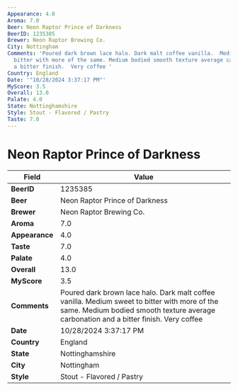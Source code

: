 ```yaml
---
Appearance: 4.0
Aroma: 7.0
Beer: Neon Raptor Prince of Darkness
BeerID: 1235385
Brewer: Neon Raptor Brewing Co.
City: Nottingham
Comments: 'Poured dark brown lace halo. Dark malt coffee vanilla.  Medium sweet to
  bitter with more of the same. Medium bodied smooth texture average carbonation and
  a bitter finish.  Very coffee '
Country: England
Date: '"10/28/2024 3:37:17 PM"'
MyScore: 3.5
Overall: 13.0
Palate: 4.0
State: Nottinghamshire
Style: Stout - Flavored / Pastry
Taste: 7.0
---
```


# Neon Raptor Prince of Darkness

| Field         | Value |
|---------------|-------|
| **BeerID** | 1235385 |
| **Beer** | Neon Raptor Prince of Darkness |
| **Brewer** | Neon Raptor Brewing Co. |
| **Aroma** | 7.0 |
| **Appearance** | 4.0 |
| **Taste** | 7.0 |
| **Palate** | 4.0 |
| **Overall** | 13.0 |
| **MyScore** | 3.5 |
| **Comments** | Poured dark brown lace halo. Dark malt coffee vanilla.  Medium sweet to bitter with more of the same. Medium bodied smooth texture average carbonation and a bitter finish.  Very coffee  |
| **Date** | 10/28/2024 3:37:17 PM |
| **Country** | England |
| **State** | Nottinghamshire |
| **City** | Nottingham |
| **Style** | Stout - Flavored / Pastry |
